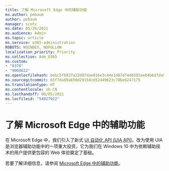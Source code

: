 ```yaml
---
title: 了解 Microsoft Edge 中的辅助功能
ms.author: pebaum
author: pebaum
manager: scotv
ms.date: 05/26/2021
ms.audience: Admin
ms.topic: article
ms.service: o365-administration
ROBOTS: NOINDEX, NOFOLLOW
localization_priority: Priority
ms.collection: Adm_O365
ms.custom:
- "8370"
- "9004622"
ms.openlocfilehash: bebc5fb927a22d07dae016e3c44e1d87d7446593ae84b6d7da9b2354ac53a599
ms.sourcegitcommit: b5f7da89a650d2915dc652449623c78be6247175
ms.translationtype: HT
ms.contentlocale: zh-CN
ms.lasthandoff: 08/05/2021
ms.locfileid: "54027922"
---
```

# <a name="learn-about-accessibility-in-microsoft-edge"></a>了解 Microsoft Edge 中的辅助功能

在 Microsoft Edge 中，我们引入了新式 [UI 自动化 API (UIA API)](https://go.microsoft.com/fwlink/?linkid=2153423)。改为使用 UIA 是浏览器辅助功能中的一项重大投资，它为我们在 Windows 10 中为依赖辅助技术的用户提供更包容的 Web 体验奠定了基础。 

若要了解详细信息，请参阅 [Microsoft Edge 中的辅助功能](https://go.microsoft.com/fwlink/?linkid=2153512)。
